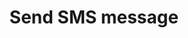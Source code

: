 ---
title: Send SMS message
excerpt: >-
  The method is used for sending an SMS message to a contact. A new contact is
  created if no contact with such phone number exists.
api:
  file: yespoio.json
  operationId: sendSMS
deprecated: false
hidden: false
metadata:
  title: ''
  description: ''
  robots: index
next:
  description: ''
---